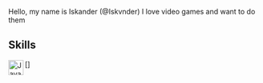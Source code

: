 Hello, my name is Iskander (@Iskvnder)
I love video games and want to do them

## Skills
[<img align="left" alt="Java" width="30px" src="https://cdn-icons-png.flaticon.com/512/152/152760.png" />]

[youtube]: https://www.youtube.com/channel/UCrtvnlbEhhjLexI_wuO5Xvg
